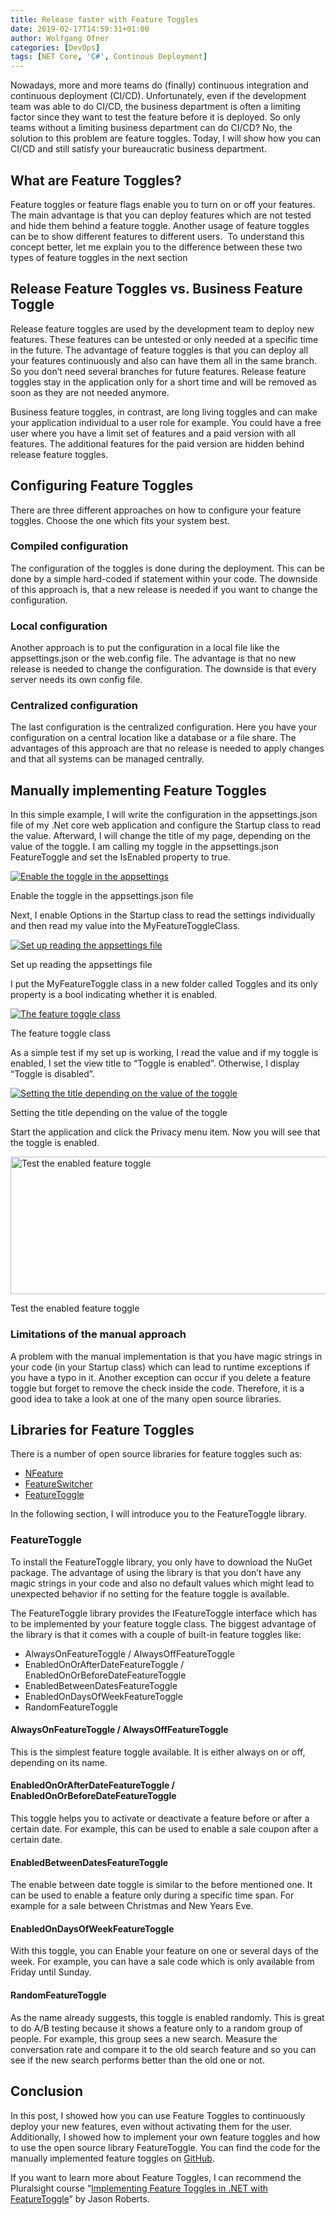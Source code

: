 ```yaml
---
title: Release faster with Feature Toggles
date: 2019-02-17T14:59:31+01:00
author: Wolfgang Ofner
categories: [DevOps]
tags: [NET Core, 'C#', Continous Deployment]
---
```

Nowadays, more and more teams do (finally) continuous integration and continuous deployment (CI/CD). Unfortunately, even if the development team was able to do CI/CD, the business department is often a limiting factor since they want to test the feature before it is deployed. So only teams without a limiting business department can do CI/CD? No, the solution to this problem are feature toggles. Today, I will show how you can CI/CD and still satisfy your bureaucratic business department.

## What are Feature Toggles?

Feature toggles or feature flags enable you to turn on or off your features. The main advantage is that you can deploy features which are not tested and hide them behind a feature toggle. Another usage of feature toggles can be to show different features to different users.  To understand this concept better, let me explain you to the difference between these two types of feature toggles in the next section

## Release Feature Toggles vs. Business Feature Toggle

Release feature toggles are used by the development team to deploy new features. These features can be untested or only needed at a specific time in the future. The advantage of feature toggles is that you can deploy all your features continuously and also can have them all in the same branch. So you don&#8217;t need several branches for future features. Release feature toggles stay in the application only for a short time and will be removed as soon as they are not needed anymore.

Business feature toggles, in contrast, are long living toggles and can make your application individual to a user role for example. You could have a free user where you have a limit set of features and a paid version with all features. The additional features for the paid version are hidden behind release feature toggles.

## Configuring Feature Toggles

There are three different approaches on how to configure your feature toggles. Choose the one which fits your system best.

### Compiled configuration

The configuration of the toggles is done during the deployment. This can be done by a simple hard-coded if statement within your code. The downside of this approach is, that a new release is needed if you want to change the configuration.

### Local configuration

Another approach is to put the configuration in a local file like the appsettings.json or the web.config file. The advantage is that no new release is needed to change the configuration. The downside is that every server needs its own config file.

### Centralized configuration

The last configuration is the centralized configuration. Here you have your configuration on a central location like a database or a file share. The advantages of this approach are that no release is needed to apply changes and that all systems can be managed centrally.

## Manually implementing Feature Toggles

In this simple example, I will write the configuration in the appsettings.json file of my .Net core web application and configure the Startup class to read the value. Afterward, I will change the title of my page, depending on the value of the toggle. I am calling my toggle in the appsettings.json FeatureToggle and set the IsEnabled property to true.

<div class="col-12 col-sm-10 aligncenter">
  <a href="/assets/img/posts/2019/02/Enable-the-toggle-in-the-appsettings.jpg"><img loading="lazy" src="/assets/img/posts/2019/02/Enable-the-toggle-in-the-appsettings.jpg" alt="Enable the toggle in the appsettings" /></a>
  
  <p>
    Enable the toggle in the appsettings.json file
  </p>
</div>

Next, I enable Options in the Startup class to read the settings individually and then read my value into the MyFeatureToggleClass.

<div class="col-12 col-sm-10 aligncenter">
  <a href="/assets/img/posts/2019/02/Set-up-reading-the-appsettings-file.jpg"><img loading="lazy" src="/assets/img/posts/2019/02/Set-up-reading-the-appsettings-file.jpg" alt="Set up reading the appsettings file" /></a>
  
  <p>
    Set up reading the appsettings file
  </p>
</div>

I put the MyFeatureToggle class in a new folder called Toggles and its only property is a bool indicating whether it is enabled.

<div class="col-12 col-sm-10 aligncenter">
  <a href="/assets/img/posts/2019/02/The-feature-toggle-class.jpg"><img loading="lazy" src="/assets/img/posts/2019/02/The-feature-toggle-class.jpg" alt="The feature toggle class" /></a>
  
  <p>
    The feature toggle class
  </p>
</div>

As a simple test if my set up is working, I read the value and if my toggle is enabled, I set the view title to &#8220;Toggle is enabled&#8221;. Otherwise, I display &#8220;Toggle is disabled&#8221;.

<div class="col-12 col-sm-10 aligncenter">
  <a href="/assets/img/posts/2019/02/Setting-the-title-depending-on-the-value-of-the-toggle.jpg"><img loading="lazy" src="/assets/img/posts/2019/02/Setting-the-title-depending-on-the-value-of-the-toggle.jpg" alt="Setting the title depending on the value of the toggle" /></a>
  
  <p>
    Setting the title depending on the value of the toggle
  </p>
</div>

Start the application and click the Privacy menu item. Now you will see that the toggle is enabled.

<div class="col-12 col-sm-10 aligncenter">
  <a href="/assets/img/posts/2019/02/Test-the-enabled-feature-toggle.jpg"><img loading="lazy" src="/assets/img/posts/2019/02/Test-the-enabled-feature-toggle.jpg" alt="Test the enabled feature toggle" width="657" height="220"  /></a>
  
  <p>
    Test the enabled feature toggle
  </p>
</div>

### Limitations of the manual approach

A problem with the manual implementation is that you have magic strings in your code (in your Startup class) which can lead to runtime exceptions if you have a typo in it. Another exception can occur if you delete a feature toggle but forget to remove the check inside the code. Therefore, it is a good idea to take a look at one of the many open source libraries.

## Libraries for Feature Toggles

There is a number of open source libraries for feature toggles such as:

  * <a href="https://github.com/benaston/NFeature" target="_blank" rel="noopener">NFeature</a>
  * <a href="https://github.com/mexx/FeatureSwitcher" target="_blank" rel="noopener">FeatureSwitcher</a>
  * <a href="https://github.com/jason-roberts/FeatureToggle" target="_blank" rel="noopener">FeatureToggle</a>

In the following section, I will introduce you to the FeatureToggle library.

### FeatureToggle

To install the FeatureToggle library, you only have to download the NuGet package. The advantage of using the library is that you don&#8217;t have any magic strings in your code and also no default values which might lead to unexpected behavior if no setting for the feature toggle is available.

The FeatureToggle library provides the IFeatureToggle interface which has to be implemented by your feature toggle class. The biggest advantage of the library is that it comes with a couple of built-in feature toggles like:

  * AlwaysOnFeatureToggle / AlwaysOffFeatureToggle
  * EnabledOnOrAfterDateFeatureToggle / EnabledOnOrBeforeDateFeatureToggle
  * EnabledBetweenDatesFeatureToggle
  * EnabledOnDaysOfWeekFeatureToggle
  * RandomFeatureToggle

#### AlwaysOnFeatureToggle / AlwaysOffFeatureToggle

This is the simplest feature toggle available. It is either always on or off, depending on its name.

#### EnabledOnOrAfterDateFeatureToggle / EnabledOnOrBeforeDateFeatureToggle

This toggle helps you to activate or deactivate a feature before or after a certain date. For example, this can be used to enable a sale coupon after a certain date.

#### EnabledBetweenDatesFeatureToggle

The enable between date toggle is similar to the before mentioned one. It can be used to enable a feature only during a specific time span. For example for a sale between Christmas and New Years Eve.

#### EnabledOnDaysOfWeekFeatureToggle

With this toggle, you can Enable your feature on one or several days of the week. For example, you can have a sale code which is only available from Friday until Sunday.

#### RandomFeatureToggle

As the name already suggests, this toggle is enabled randomly. This is great to do A/B testing because it shows a feature only to a random group of people. For example, this group sees a new search. Measure the conversation rate and compare it to the old search feature and so you can see if the new search performs better than the old one or not.

## Conclusion

In this post, I showed how you can use Feature Toggles to continuously deploy your new features, even without activating them for the user. Additionally, I showed how to implement your own feature toggles and how to use the open source library FeatureToggle. You can find the code for the manually implemented feature toggles on <a href="https://github.com/WolfgangOfner/Feature-Toggles" target="_blank" rel="noopener">GitHub</a>.

If you want to learn more about Feature Toggles, I can recommend the Pluralsight course &#8220;<a href="https://app.pluralsight.com/library/courses/dotnet-featuretoggle-implementing/table-of-contents" target="_blank" rel="noopener">Implementing Feature Toggles in .NET with FeatureToggle</a>&#8221; by Jason Roberts.